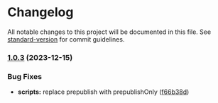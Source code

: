 # Changelog

All notable changes to this project will be documented in this file. See [standard-version](https://github.com/conventional-changelog/standard-version) for commit guidelines.

### [1.0.3](https://github.com/electron/packager/compare/v1.0.2...v1.0.3) (2023-12-15)


### Bug Fixes

* **scripts:** replace prepublish with prepublishOnly ([f66b38d](https://github.com/electron/packager/commit/f66b38dcc7b1f8d4ad583c49b92a665b70deb8f3))
